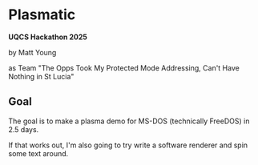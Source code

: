 # Plasmatic
**UQCS Hackathon 2025**

by Matt Young

as Team "The Opps Took My Protected Mode Addressing, Can't Have Nothing in St Lucia"

## Goal
The goal is to make a plasma demo for MS-DOS (technically FreeDOS) in 2.5 days.

If that works out, I'm also going to try write a software renderer and spin some text around.
